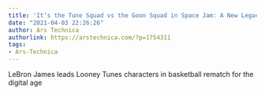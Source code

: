 ```yaml
---
title: 'It’s the Tune Squad vs the Goon Squad in Space Jam: A New Legacy trailer'
date: "2021-04-03 22:26:26"
author: Ars Technica
authorlink: https://arstechnica.com/?p=1754311
tags:
- Ars-Technica
---
```

LeBron James leads Looney Tunes characters in basketball rematch for the digital age